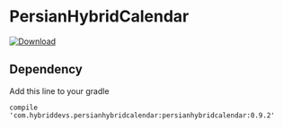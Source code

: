 # PersianHybridCalendar
 [ ![Download](https://api.bintray.com/packages/arianrey/maven/com.hybriddevs.persianhybridcalendar/images/download.svg) ](https://bintray.com/arianrey/maven/com.hybriddevs.persianhybridcalendar/_latestVersion)

## Dependency
 Add this line to your gradle
``` 
compile 'com.hybriddevs.persianhybridcalendar:persianhybridcalendar:0.9.2'
```
